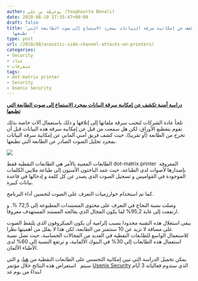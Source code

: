 ```yaml
---
author: يوغرطة بن علي (Youghourta Benali)
date: 2010-08-10 17:35:47+00:00
draft: false
title: 'دراسة أمنية تكشف عن إمكانية سرقة البيانات بمجرد الاستماع إلى صوت الطابعة التي
  تطبعها  '
type: post
url: /2010/08/acoustic-side-channel-attacks-on-printers/
categories:
- Security
- عتاد
- متفرقات
tags:
- dot-matrix printer
- Security
- Usenix Security
---
```


**[دراسة أمنية تكشف عن إمكانية سرقة البيانات بمجرد الاستماع إلى صوت الطابعة التي تطبعها](http://www.it-scoop.com/2010/08/acoustic-side-channel-attacks-on-printers)**




تلجأ عادة الشركات لتجنب سرقة ملفاتها إلى إتلافها و ذلك باستعمال آلات خاصة بذلك تقوم بتقطيع الأوراق، لكن هل سمعت من قبل عن إمكانية سرقة هذه البيانات قبل أن تخرج من الطابعة (أو تقريبا)، حيث كشف فريق أمني ألماني عن إمكانية سرقة البيانات بمجرد تحليل الصوت الصادر عن الطابعة التي تطبعها.




[![](http://www.it-scoop.com/wp-content/uploads/2010/08/dot-matrix-printer.jpg)
](http://www.it-scoop.com/2010/08/acoustic-side-channel-attacks-on-printers)


الطابعات المعنية بالأمر هي الطابعات النقطية فقط dot-matrix printer  المعروفة بإصدارها لأصوات لدى الطباعة، حيث عمد الباحثون الأمنيون إلى طباعة ملايين الكلمات الموجودة في القواميس و تسجيل الصوت الذي يصدر عن كل كلمة و إدخالها في قاعدة بيانات كبيرة.

كما تم استخدام خوارزميات التعرف على الصوت لتحسين أداء البرنامج.

وصلت نسبة النجاح في التعرف على محتوى المستندات المطبوعة إلى 72,5 %. و ارتفعت إلى غاية 95,2% لما يكون المجال الذي يعالجه المستند المستهدف معروفا.

يبقى استغلال هذه التقنية محدودا بسبب إلزامية أن يكون الميكروفون الذي يلتقط الصوت على مسافة لا تزيد عن 10 سنتمتر من الطابعة، لكن هذا لا يقلل من أهميتها نظرا للاستعمال الواسع للطابعات النقطية في العديد من المجالات الحساسة، حيث تصل نسبة استعمال هذه الطابعات إلى 30% في البنوك الألمانية، و ترتفع النسبة إلى 60% لدى الأطباء الألمان.

يمكن تحميل الدراسة التي تبين إمكانية التجسس على الطابعات النقطية من [هنا](http://people.csail.mit.edu/costan/readings/usenix_papers/Backes.pdf)، و التي سيتم   استعراض هذه النتائج خلال مؤتمر [Usenix Security](http://www.usenix.org/) الذي ستدوم فعالياته 3 أيام ابتداءً من يوم غد
